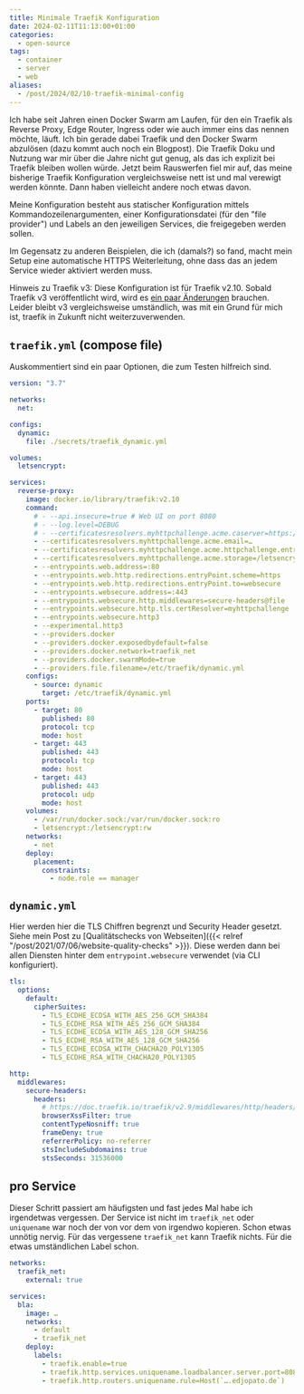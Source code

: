 ```yaml
---
title: Minimale Traefik Konfiguration
date: 2024-02-11T11:13:00+01:00
categories:
  - open-source
tags:
  - container
  - server
  - web
aliases:
  - /post/2024/02/10-traefik-minimal-config
---
```

Ich habe seit Jahren einen Docker Swarm am Laufen, für den ein Traefik als Reverse Proxy, Edge Router, Ingress oder wie auch immer eins das nennen möchte, läuft.
Ich bin gerade dabei Traefik und den Docker Swarm abzulösen (dazu kommt auch noch ein Blogpost).
Die Traefik Doku und Nutzung war mir über die Jahre nicht gut genug, als das ich explizit bei Traefik bleiben wollen würde.
Jetzt beim Rauswerfen fiel mir auf, das meine bisherige Traefik Konfiguration vergleichsweise nett ist und mal verewigt werden könnte.
Dann haben vielleicht andere noch etwas davon.

<!--more-->

Meine Konfiguration besteht aus statischer Konfiguration mittels Kommandozeilenargumenten, einer Konfigurationsdatei (für den "file provider") und Labels an den jeweiligen Services, die freigegeben werden sollen.

Im Gegensatz zu anderen Beispielen, die ich (damals?) so fand, macht mein Setup eine automatische HTTPS Weiterleitung, ohne dass das an jedem Service wieder aktiviert werden muss.

Hinweis zu Traefik v3:
Diese Konfiguration ist für Traefik v2.10.
Sobald Traefik v3 veröffentlicht wird, wird es [ein paar Änderungen](https://doc.traefik.io/traefik/v3.0/migration/v2-to-v3/) brauchen.
Leider bleibt v3 vergleichsweise umständlich, was mit ein Grund für mich ist, traefik in Zukunft nicht weiterzuverwenden.

## `traefik.yml` (compose file)

Auskommentiert sind ein paar Optionen, die zum Testen hilfreich sind.

```yaml
version: "3.7"

networks:
  net:

configs:
  dynamic:
    file: ./secrets/traefik_dynamic.yml

volumes:
  letsencrypt:

services:
  reverse-proxy:
    image: docker.io/library/traefik:v2.10
    command:
      # - --api.insecure=true # Web UI on port 8080
      # - --log.level=DEBUG
      # - --certificatesresolvers.myhttpchallenge.acme.caserver=https://acme-staging-v02.api.letsencrypt.org/directory
      - --certificatesresolvers.myhttpchallenge.acme.email=…
      - --certificatesresolvers.myhttpchallenge.acme.httpchallenge.entrypoint=web
      - --certificatesresolvers.myhttpchallenge.acme.storage=/letsencrypt/acme.json
      - --entrypoints.web.address=:80
      - --entrypoints.web.http.redirections.entryPoint.scheme=https
      - --entrypoints.web.http.redirections.entryPoint.to=websecure
      - --entrypoints.websecure.address=:443
      - --entrypoints.websecure.http.middlewares=secure-headers@file
      - --entrypoints.websecure.http.tls.certResolver=myhttpchallenge
      - --entrypoints.websecure.http3
      - --experimental.http3
      - --providers.docker
      - --providers.docker.exposedbydefault=false
      - --providers.docker.network=traefik_net
      - --providers.docker.swarmMode=true
      - --providers.file.filename=/etc/traefik/dynamic.yml
    configs:
      - source: dynamic
        target: /etc/traefik/dynamic.yml
    ports:
      - target: 80
        published: 80
        protocol: tcp
        mode: host
      - target: 443
        published: 443
        protocol: tcp
        mode: host
      - target: 443
        published: 443
        protocol: udp
        mode: host
    volumes:
      - /var/run/docker.sock:/var/run/docker.sock:ro
      - letsencrypt:/letsencrypt:rw
    networks:
      - net
    deploy:
      placement:
        constraints:
          - node.role == manager
```

## `dynamic.yml`

Hier werden hier die TLS Chiffren begrenzt und Security Header gesetzt.
Siehe mein Post zu [Qualitätschecks von Webseiten]({{< relref "/post/2021/07/06/website-quality-checks" >}}).
Diese werden dann bei allen Diensten hinter dem `entrypoint.websecure` verwendet (via CLI konfiguriert).

```yaml
tls:
  options:
    default:
      cipherSuites:
        - TLS_ECDHE_ECDSA_WITH_AES_256_GCM_SHA384
        - TLS_ECDHE_RSA_WITH_AES_256_GCM_SHA384
        - TLS_ECDHE_ECDSA_WITH_AES_128_GCM_SHA256
        - TLS_ECDHE_RSA_WITH_AES_128_GCM_SHA256
        - TLS_ECDHE_ECDSA_WITH_CHACHA20_POLY1305
        - TLS_ECDHE_RSA_WITH_CHACHA20_POLY1305

http:
  middlewares:
    secure-headers:
      headers:
        # https://doc.traefik.io/traefik/v2.9/middlewares/http/headers/
        browserXssFilter: true
        contentTypeNosniff: true
        frameDeny: true
        referrerPolicy: no-referrer
        stsIncludeSubdomains: true
        stsSeconds: 31536000
```

## pro Service

Dieser Schritt passiert am häufigsten und fast jedes Mal habe ich irgendetwas vergessen.
Der Service ist nicht im `traefik_net` oder `uniquename` war noch der von vor dem von irgendwo kopieren.
Schon etwas unnötig nervig.
Für das vergessene `traefik_net` kann Traefik nichts.
Für die etwas umständlichen Label schon.

```yaml
networks:
  traefik_net:
    external: true

services:
  bla:
    image: …
    networks:
      - default
      - traefik_net
    deploy:
      labels:
        - traefik.enable=true
        - traefik.http.services.uniquename.loadbalancer.server.port=8080
        - traefik.http.routers.uniquename.rule=Host(`….edjopato.de`)
```
